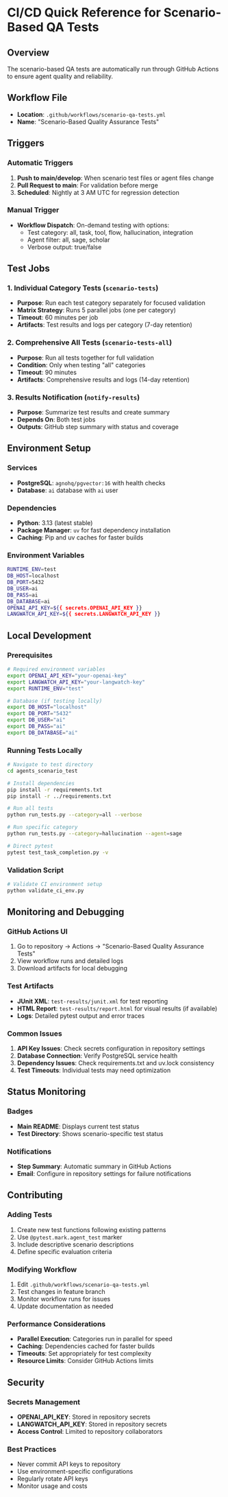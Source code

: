 # CI/CD Quick Reference for Scenario-Based QA Tests

## Overview
The scenario-based QA tests are automatically run through GitHub Actions to ensure agent quality and reliability.

## Workflow File
- **Location**: `.github/workflows/scenario-qa-tests.yml`
- **Name**: "Scenario-Based Quality Assurance Tests"

## Triggers

### Automatic Triggers
1. **Push to main/develop**: When scenario test files or agent files change
2. **Pull Request to main**: For validation before merge
3. **Scheduled**: Nightly at 3 AM UTC for regression detection

### Manual Trigger
- **Workflow Dispatch**: On-demand testing with options:
  - Test category: all, task, tool, flow, hallucination, integration
  - Agent filter: all, sage, scholar
  - Verbose output: true/false

## Test Jobs

### 1. Individual Category Tests (`scenario-tests`)
- **Purpose**: Run each test category separately for focused validation
- **Matrix Strategy**: Runs 5 parallel jobs (one per category)
- **Timeout**: 60 minutes per job
- **Artifacts**: Test results and logs per category (7-day retention)

### 2. Comprehensive All Tests (`scenario-tests-all`)
- **Purpose**: Run all tests together for full validation
- **Condition**: Only when testing "all" categories
- **Timeout**: 90 minutes
- **Artifacts**: Comprehensive results and logs (14-day retention)

### 3. Results Notification (`notify-results`)
- **Purpose**: Summarize test results and create summary
- **Depends On**: Both test jobs
- **Outputs**: GitHub step summary with status and coverage

## Environment Setup

### Services
- **PostgreSQL**: `agnohq/pgvector:16` with health checks
- **Database**: `ai` database with `ai` user

### Dependencies
- **Python**: 3.13 (latest stable)
- **Package Manager**: `uv` for fast dependency installation
- **Caching**: Pip and uv caches for faster builds

### Environment Variables
```bash
RUNTIME_ENV=test
DB_HOST=localhost
DB_PORT=5432
DB_USER=ai
DB_PASS=ai
DB_DATABASE=ai
OPENAI_API_KEY=${{ secrets.OPENAI_API_KEY }}
LANGWATCH_API_KEY=${{ secrets.LANGWATCH_API_KEY }}
```

## Local Development

### Prerequisites
```bash
# Required environment variables
export OPENAI_API_KEY="your-openai-key"
export LANGWATCH_API_KEY="your-langwatch-key"
export RUNTIME_ENV="test"

# Database (if testing locally)
export DB_HOST="localhost"
export DB_PORT="5432"
export DB_USER="ai"
export DB_PASS="ai"
export DB_DATABASE="ai"
```

### Running Tests Locally
```bash
# Navigate to test directory
cd agents_scenario_test

# Install dependencies
pip install -r requirements.txt
pip install -r ../requirements.txt

# Run all tests
python run_tests.py --category=all --verbose

# Run specific category
python run_tests.py --category=hallucination --agent=sage

# Direct pytest
pytest test_task_completion.py -v
```

### Validation Script
```bash
# Validate CI environment setup
python validate_ci_env.py
```

## Monitoring and Debugging

### GitHub Actions UI
1. Go to repository → Actions → "Scenario-Based Quality Assurance Tests"
2. View workflow runs and detailed logs
3. Download artifacts for local debugging

### Test Artifacts
- **JUnit XML**: `test-results/junit.xml` for test reporting
- **HTML Report**: `test-results/report.html` for visual results (if available)
- **Logs**: Detailed pytest output and error traces

### Common Issues
1. **API Key Issues**: Check secrets configuration in repository settings
2. **Database Connection**: Verify PostgreSQL service health
3. **Dependency Issues**: Check requirements.txt and uv.lock consistency
4. **Test Timeouts**: Individual tests may need optimization

## Status Monitoring

### Badges
- **Main README**: Displays current test status
- **Test Directory**: Shows scenario-specific test status

### Notifications
- **Step Summary**: Automatic summary in GitHub Actions
- **Email**: Configure in repository settings for failure notifications

## Contributing

### Adding Tests
1. Create new test functions following existing patterns
2. Use `@pytest.mark.agent_test` marker
3. Include descriptive scenario descriptions
4. Define specific evaluation criteria

### Modifying Workflow
1. Edit `.github/workflows/scenario-qa-tests.yml`
2. Test changes in feature branch
3. Monitor workflow runs for issues
4. Update documentation as needed

### Performance Considerations
- **Parallel Execution**: Categories run in parallel for speed
- **Caching**: Dependencies cached for faster builds
- **Timeouts**: Set appropriately for test complexity
- **Resource Limits**: Consider GitHub Actions limits

## Security

### Secrets Management
- **OPENAI_API_KEY**: Stored in repository secrets
- **LANGWATCH_API_KEY**: Stored in repository secrets
- **Access Control**: Limited to repository collaborators

### Best Practices
- Never commit API keys to repository
- Use environment-specific configurations
- Regularly rotate API keys
- Monitor usage and costs
